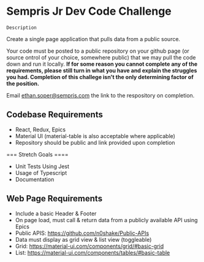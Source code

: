 # Sempris Jr Dev Code Challenge


    Description
Create a single page application that pulls data from a public source.

Your code must be posted to a public repository on your github page (or source ontrol of your choice, somewhere public) that we may pull the code down and run it locally. **If for some reason you cannot complete any of the requirements, please still turn in what you have and explain the struggles you had. Completion of this challege isn't the only determining factor of the position.**

Email ethan.soper@sempris.com the link to the respository on completion.

## Codebase Requirements

-   React, Redux, Epics
-	Material UI (material-table is also acceptable where applicable)
-	Repository should be public and link provided upon completion
	
=== Stretch Goals ====

- Unit Tests Using Jest
- Usage of Typescript
- Documentation
    
## Web Page Requirements

-	Include a basic Header & Footer
-	On page load, must call & return data from a publicly available API using Epics
-	Public APIS: https://github.com/n0shake/Public-APIs
-	Data must display as grid view & list view (toggleable) 
-	Grid: https://material-ui.com/components/grid/#basic-grid
-	List: https://material-ui.com/components/tables/#basic-table